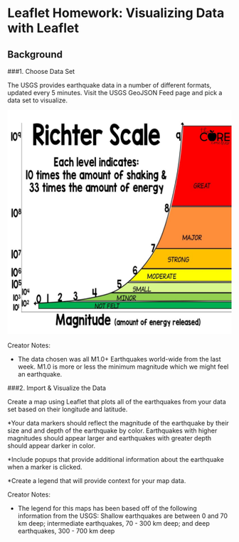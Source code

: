 # Leaflet Homework: Visualizing Data with Leaflet

## Background

###1. Choose Data Set

The USGS provides earthquake data in a number of different formats, updated every 5 minutes. Visit the USGS GeoJSON Feed page and pick a data set to visualize.

![1-Richter](Images/richter_scale.jpg)

Creator Notes: 
* The data chosen was all M1.0+ Earthquakes world-wide from the last week. M1.0 is more or less the minimum magnitude which we might feel an earthquake.

###2. Import & Visualize the Data

Create a map using Leaflet that plots all of the earthquakes from your data set based on their longitude and latitude.


*Your data markers should reflect the magnitude of the earthquake by their size and and depth of the earthquake by color. Earthquakes with higher magnitudes should appear larger and earthquakes with greater depth should appear darker in color.


*Include popups that provide additional information about the earthquake when a marker is clicked.


*Create a legend that will provide context for your map data.

Creator Notes:
* The legend for this maps has been based off of the following information from the USGS: Shallow earthquakes are between 0 and 70 km deep; intermediate earthquakes, 70 - 300 km deep; and deep earthquakes, 300 - 700 km deep



